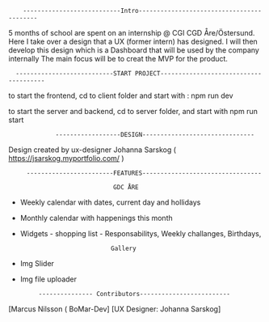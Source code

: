        ---------------------------Intro------------------------------------------
5 months of school are spent on an internship @ CGI CGD Åre/Östersund. Here I take over a design that a UX (former intern) has designed.
I will then develop this design which is a Dashboard that will be used by the company internally
The main focus will be to creat the MVP for the product.

      ---------------------------START PROJECT--------------------------------------
to start the frontend, cd to client folder and start with : npm run dev

to start the server and backend, cd to server folder, and start with npm run start

                 ------------------DESIGN-------------------------------
Design created by ux-designer Johanna Sarskog ( https://jsarskog.myportfolio.com/ )

         ------------------------FEATURES---------------------------------
                          
                                 GDC ÅRE

- Weekly calendar with dates, current day and hollidays
- Monthly calendar with happenings this month
- Widgets - shopping list - Responsabilitys, Weekly challanges, Birthdays,

                               Gallery

- Img Slider
- Img file uploader

           --------------- Contributors-------------------------
[Marcus Nilsson ( BoMar-Dev]
[UX Designer: Johanna Sarskog]
